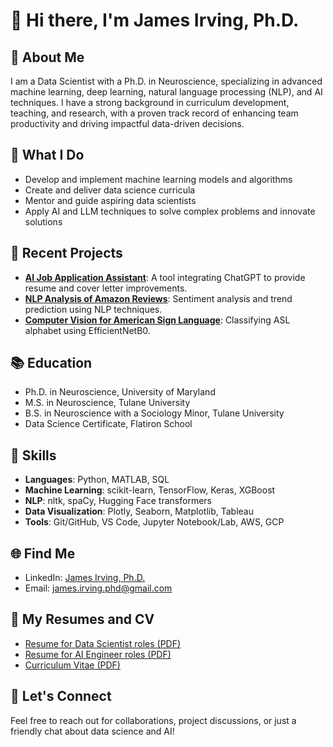 # 👋 Hi there, I'm James Irving, Ph.D.


## 🔬 About Me
I am a Data Scientist with a Ph.D. in Neuroscience, specializing in advanced machine learning, deep learning, natural language processing (NLP), and AI techniques. I have a strong background in curriculum development, teaching, and research, with a proven track record of enhancing team productivity and driving impactful data-driven decisions.

## 🚀 What I Do
- Develop and implement machine learning models and algorithms
- Create and deliver data science curricula
- Mentor and guide aspiring data scientists
- Apply AI and LLM techniques to solve complex problems and innovate solutions

## 🌟 Recent Projects
- **[AI Job Application Assistant](https://github.com/jirvingphd/job-hunting-with-ai)**: A tool integrating ChatGPT to provide resume and cover letter improvements.
- **[NLP Analysis of Amazon Reviews](https://github.com/jirvingphd/amazon-reviews-nlp-analysis)**: Sentiment analysis and trend prediction using NLP techniques.
- **[Computer Vision for American Sign Language](https://github.com/jirvingphd/computer-vision-american-sign-language)**: Classifying ASL alphabet using EfficientNetB0.

## 📚 Education
- Ph.D. in Neuroscience, University of Maryland
- M.S. in Neuroscience, Tulane University
- B.S. in Neuroscience with a Sociology Minor, Tulane University
- Data Science Certificate, Flatiron School

## 🔧 Skills
- **Languages**: Python, MATLAB, SQL
- **Machine Learning**: scikit-learn, TensorFlow, Keras, XGBoost
- **NLP**: nltk, spaCy, Hugging Face transformers
- **Data Visualization**: Plotly, Seaborn, Matplotlib, Tableau
- **Tools**: Git/GitHub, VS Code, Jupyter Notebook/Lab, AWS, GCP

## 🌐 Find Me
- LinkedIn: [James Irving, Ph.D.](https://www.linkedin.com/in/james-irving-phd)
- Email: [james.irving.phd@gmail.com](mailto:james.irving.phd@gmail.com)
  
## 📄 My Resumes and CV
- [Resume for Data Scientist roles (PDF)](https://bit.ly/3zaF43q)
- [Resume for AI Engineer roles (PDF)](https://bit.ly/3RlGsa0)
- [Curriculum Vitae (PDF)](https://bit.ly/4b3BzJz)

## 💬 Let's Connect
Feel free to reach out for collaborations, project discussions, or just a friendly chat about data science and AI!

